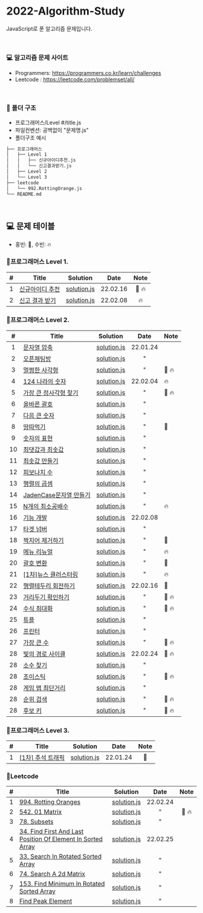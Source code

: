 # 2022-Algorithm-Study

JavaScript로 푼 알고리즘 문제입니다.

<br>

### 💻 알고리즘 문제 사이트

- Programmers: https://programmers.co.kr/learn/challenges
- Leetcode : https://leetcode.com/problemset/all/

<br>

### 📁 폴더 구조

- 프로그래머스/Level #/title.js
- 파일컨벤션: 공백없이 "문제명.js"
- 폴더구조 예시

```bash
├── 프로그래머스
│   ├── Level 1
│   │   ├── 신규아이디추천.js
│   │   └── 신고결과받기.js
│   ├── Level 2
│   └── Level 3
├── leetcode
│   └── 992.RottingOrange.js
└── README.md
```

<br>

## 💻 문제 테이블

- 홍빈: 👻, 수빈: 🔥

### 📍프로그래머스 Level 1.

|  #  | Title                                                                       | Solution | Date | Note |
| :-: | --------------------------------------------------------------------------- | -------- | :--: | :--: |
|  1  | [신규아이디 추천](https://programmers.co.kr/learn/courses/30/lessons/72410) |[solution.js](./프로그래머스/Level%201/신규아이디추천.js) | 22.02.16 |  👻 🔥    |
|  2  | [신고 결과 받기](https://programmers.co.kr/learn/courses/30/lessons/92334)    |[solution.js](./프로그래머스/Level%201/신고결과받기.js) | 22.02.08 |  🔥    |

### 📍프로그래머스 Level 2.

|  #  | Title                                                                              | Solution                                                                      |   Date   | Note  |
| :-: | ---------------------------------------------------------------------------------- | ----------------------------------------------------------------------------- | :------: | ----- |
|  1  | [문자열 압축](https://programmers.co.kr/learn/courses/30/lessons/60057)            | [solution.js](./프로그래머스/Level%202/문자열%20압축.js)                   | 22.01.24 |       |
|  2  | [오픈채팅방](https://programmers.co.kr/learn/courses/30/lessons/42888)             | [solution.js](./프로그래머스/Level%202/오픈채팅방.js)                       |    "     |       |
|  3  | [멀쩡한 사각형](https://programmers.co.kr/learn/courses/30/lessons/62048)          | [solution.js](./프로그래머스/Level%202/멀쩡한%20사각형.js)               |    "     | 👻 🔥 |
|  4  | [124 나라의 숫자](https://programmers.co.kr/learn/courses/30/lessons/12899)        | [solution.js](./프로그래머스/Level%202/124나라의숫자.js)                 | 22.02.04 | 🔥    |
|  5  | [가장 큰 정사각형 찾기](https://programmers.co.kr/learn/courses/30/lessons/12905)  | [solution.js](./프로그래머스/Level%202/가장큰정사각형찾기.js)       |    "     | 👻 🔥 |
|  6  | [올바른 괄호](https://programmers.co.kr/learn/courses/30/lessons/12909)            | [solution.js](./프로그래머스/Level%202/올바른괄호.js)                       |    "     |       |
|  7  | [다음 큰 숫자](https://programmers.co.kr/learn/courses/30/lessons/12911)           | [solution.js](./프로그래머스/Level%202/다음큰숫자.js)                       |    "     |       |
|  8  | [땅따먹기](https://programmers.co.kr/learn/courses/30/lessons/12913)               | [solution.js](./프로그래머스/Level%202/땅따먹기.js)                           |    "     | 👻    |
|  9  | [숫자의 표현](https://programmers.co.kr/learn/courses/30/lessons/12924)            | [solution.js](./프로그래머스/Level%202/숫자의표현.js)                       |    "     |       |
| 10  | [최댓값과 최솟값](https://programmers.co.kr/learn/courses/30/lessons/12939)        | [solution.js](./프로그래머스/Level%202/최댓값과최솟값.js)               |    "     |       |
| 11  | [최솟값 만들기](https://programmers.co.kr/learn/courses/30/lessons/12941)          | [solution.js](./프로그래머스/Level%202/최솟값만들기.js)                   |    "     |       |
| 12  | [피보나치 수](https://programmers.co.kr/learn/courses/30/lessons/12945)            | [solution.js](./프로그래머스/Level%202/피보나치수.js)                       |    "     |       |
| 13  | [행렬의 곱셈](https://programmers.co.kr/learn/courses/30/lessons/12949)            | [solution.js](./프로그래머스/Level%202/행렬의곱셈.js)                       |    "     |       |
| 14  | [JadenCase문자열 만들기](https://programmers.co.kr/learn/courses/30/lessons/12951) | [solution.js](./프로그래머스/Level%202/JadenCase문자열만들기.js) |    "     |       |
| 15  | [N개의 최소공배수](https://programmers.co.kr/learn/courses/30/lessons/12953)       | [solution.js](./프로그래머스/Level%202/N개의최소공배수.js)             |    "     | 🔥    |
| 16  | [기능 개발](https://programmers.co.kr/learn/courses/30/lessons/42586)               | [solution.js](./프로그래머스/Level%202/기능개발.js)| 22.02.08 |  |
| 17  | [타겟 넘버](https://programmers.co.kr/learn/courses/30/lessons/43165)               | [solution.js](./프로그래머스/Level%202/타겟넘버.js)|     "    |  |
| 18  | [짝지어 제거하기](https://programmers.co.kr/learn/courses/30/lessons/12973)         | [solution.js](./프로그래머스/Level%202/짝지어제거하기.js) | " | 👻 |
| 19  | [메뉴 리뉴얼](https://programmers.co.kr/learn/courses/30/lessons/72411)             | [solution.js](./프로그래머스/Level%202/메뉴리뉴얼.js) | " |🔥 |
| 20  | [괄호 변환](https://programmers.co.kr/learn/courses/30/lessons/60058)               | [solution.js](./프로그래머스/Level%202/괄호변환.js)  | " | 👻|
| 21  | [[1차]뉴스 클러스터링](https://programmers.co.kr/learn/courses/30/lessons/17677)   | [solution.js](./프로그래머스/Level%202/[1차]뉴스클러스터링.js) | " | 🔥|
| 22  | [행렬테두리 회전하기](https://programmers.co.kr/learn/courses/30/lessons/77485)   | [solution.js](./프로그래머스/Level%202/행렬테두리회전하기.js) | 22.02.16 |👻 |
| 23  | [거리두기 확인하기](https://programmers.co.kr/learn/courses/30/lessons/81302)   | [solution.js](./프로그래머스/Level%202/거리두기확인하기.js) | " |👻 🔥|
| 24  | [수식 최대화](https://programmers.co.kr/learn/courses/30/lessons/67257)   |[solution.js](./프로그래머스/Level%202/수식최대화.js)  | " |👻 🔥|
| 25  | [튜플](https://programmers.co.kr/learn/courses/30/lessons/64065)   |[solution.js](./프로그래머스/Level%202/튜플.js)  | " | |
| 26  | [프린터](https://programmers.co.kr/learn/courses/30/lessons/42587)   |[solution.js](./프로그래머스/Level%202/프린터.js) |" | |
| 27  | [가장 큰 수](https://programmers.co.kr/learn/courses/30/lessons/42746)   |[solution.js](./프로그래머스/Level%202/가장큰수.js) | " |  👻 🔥  |
| 28  | [빛의 경로 사이클](https://programmers.co.kr/learn/courses/30/lessons/86052)   |[solution.js](./프로그래머스/Level%202/빛의경로사이클.js) | 22.02.24|👻 🔥 |
| 28  | [소수 찾기](https://programmers.co.kr/learn/courses/30/lessons/42839)   | [solution.js](./프로그래머스/Level%202/소수찾기.js)|" | |
| 28  | [조이스틱](https://programmers.co.kr/learn/courses/30/lessons/42860)   |[solution.js](./프로그래머스/Level%202/조이스틱.js) | "|👻 🔥 |
| 28  | [게임 맵 최단거리](https://programmers.co.kr/learn/courses/30/lessons/1844)   |[solution.js](./프로그래머스/Level%202/게임맵최단거리.js) | "| |
| 28  | [순위 검색](https://programmers.co.kr/learn/courses/30/lessons/72412)   | [solution.js](./프로그래머스/Level%202/순위검색.js)|" |👻 🔥 |
| 28  | [후보 키](https://programmers.co.kr/learn/courses/30/lessons/42890)   |[solution.js](./프로그래머스/Level%202/후보키.js) |" |👻 🔥|

### 📍프로그래머스 Level 3.

|  #  | Title                                                                         | Solution                                                          |   Date   | Note |
| :-: | ----------------------------------------------------------------------------- | ----------------------------------------------------------------- | :------: | :--: |
|  1  | [[1차] 추석 트래픽](https://programmers.co.kr/learn/courses/30/lessons/17676) | [solution.js](./프로그래머스/Level%203/[1차]추석트래픽.js) | 22.01.24 |  👻  |

### 📍Leetcode

|  #  | Title                                                                         | Solution                                                          |   Date   | Note |
| :-: | ----------------------------------------------------------------------------- | ----------------------------------------------------------------- | :------: | :--: |
|  1  | [994. Rotting Oranges](https://leetcode.com/problems/rotting-oranges/) |[solution.js](./leetcode/994.RottingOranges.js) | 22.02.24 |   |
|  2  | [542. 01 Matrix](https://leetcode.com/problems/01-matrix/) | [solution.js](./leetcode/542.01Matrix.js)| " | 👻 🔥 |
|  3  | [78. Subsets](https://leetcode.com/problems/subsets/) |[solution.js](./leetcode/78.Subsets.js) | " |   |
|  4  | [34. Find First And Last Position Of Element In Sorted Array](https://leetcode.com/problems/find-first-and-last-position-of-element-in-sorted-array) |[solution.js](./leetcode/FindFirstAndLastPositionOfElementInSortedArray.js) | 22.02.25 |   |
|  5  | [33. Search In Rotated Sorted Array](https://leetcode.com/problems/search-in-rotated-sorted-array) |[solution.js](./leetcode/SearchInRotatedSortedArray.js) | " |   |
|  6  | [74. Search A 2d Matrix](https://leetcode.com/problems/search-a-2d-matrix) |[solution.js](./leetcode/SearchA2dMatrix.js) | " |   |
|  7  | [153. Find Minimum In Rotated Sorted Array](https://leetcode.com/problems/find-minimum-in-rotated-sorted-array) |[solution.js](./leetcode/FindMinimumInRotatedSortedArray.js) | " |   |
|  8  | [Find Peak Element](https://leetcode.com/problems/find-peak-element) |[solution.js](./leetcode/FindPeakElement.js) | " |   |


